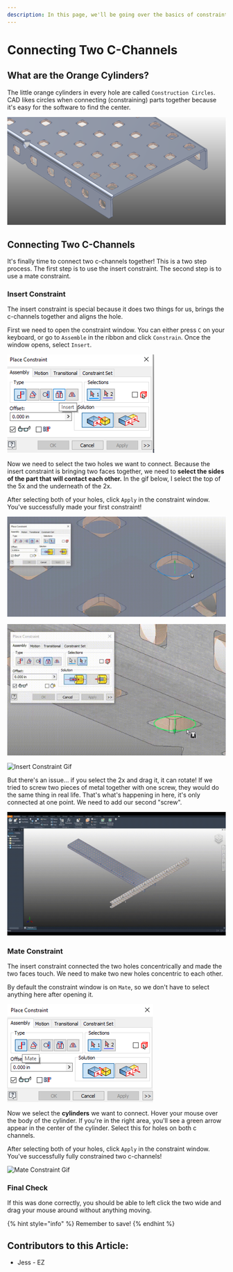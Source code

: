 ```yaml
---
description: In this page, we'll be going over the basics of constraints.
---
```


# Connecting Two C-Channels

## What are the Orange Cylinders?

The little orange cylinders in every hole are called `Construction Circles`.  CAD likes circles when connecting (constraining) parts together because it's easy for the software to find the center.

![Construction Circles](<../../../.gitbook/assets/image (58).png>)

## Connecting Two C-Channels

It's finally time to connect two c-channels together!  This is a two step process.  The first step is to use the insert constraint.  The second step is to use a mate constraint.&#x20;

### Insert Constraint

The insert constraint is special because it does two things for us, brings the c-channels together and aligns the hole. &#x20;

First we need to open the constraint window.  You can either press `C` on your keyboard, or go to `Assemble` in the ribbon and click `Constrain`.  Once the window opens, select `Insert`.

![Constraint Window with Insert Selected](<../../../.gitbook/assets/image (59).png>)

Now we need to select the two holes we want to connect.  Because the insert constraint is bringing two faces together, we need to **select the sides of the part that will contact each other.**  In the gif below, I select the top of the 5x and the underneath of the 2x. &#x20;

After selecting both of your holes, click `Apply` in the constraint window.  You've successfully made your first constraint!

![Selection on 5x](<../../../.gitbook/assets/image (110).png>)

![Selection on 2x](<../../../.gitbook/assets/image (109).png>)

![Insert Constraint Gif](../../../.gitbook/assets/insert.gif)

But there's an issue... if you select the 2x and drag it, it can rotate!  If we tried to screw two pieces of metal together with one screw, they would do the same thing in real life.  That's what's happening in here, it's only connected at one point.  We need to add our second "screw". &#x20;

![Not Fully Constrained C-Channel](<../../../.gitbook/assets/rotate c channel.gif>)

### Mate Constraint

The insert constraint connected the two holes concentrically and made the two faces touch.  We need to make two new holes concentric to each other.&#x20;

By default the constraint window is on `Mate`, so we don't have to select anything here after opening it.&#x20;

![Constraint Window with Mate Selected](<../../../.gitbook/assets/image (60).png>)

Now we select the **cylinders** we want to connect.  Hover your mouse over the body of the cylinder.  If you're in the right area, you'll see a green arrow appear in the center of the cylinder.  Select this for holes on both c channels.&#x20;

After selecting both of your holes, click `Apply` in the constraint window.  You've successfully fully constrained two c-channels!

![Mate Constraint Gif](../../../.gitbook/assets/mate.gif)

### Final Check

If this was done correctly, you should be able to left click the two wide and drag your mouse around without anything moving.

{% hint style="info" %}
Remember to save!
{% endhint %}



## Contributors to this Article:

* Jess - EZ
